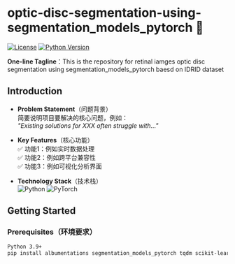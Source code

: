 # optic-disc-segmentation-using-segmentation_models_pytorch 🚀
[![License](https://img.shields.io/badge/License-MIT-blue.svg)](https://opensource.org/licenses/MIT) 
[![Python Version](https://img.shields.io/badge/Python-3.9%2B-brightgreen)](https://python.org)

**One-line Tagline**：This is the repository for retinal iamges optic disc segmentation using segmentation_models_pytorch baesd on IDRID dataset

## Introduction
- ​**Problem Statement**​（问题背景）  
  简要说明项目要解决的核心问题，例如：  
  _"Existing solutions for XXX often struggle with..."_
  
- ​**Key Features**​（核心功能）  
  ✅ 功能1：例如实时数据处理  
  ✅ 功能2：例如跨平台兼容性  
  ✅ 功能3：例如可视化分析界面

- ​**Technology Stack**​（技术栈）  
  ![Python](https://img.shields.io/badge/-Python-3776AB?logo=python&logoColor=white)
  ![PyTorch](https://img.shields.io/badge/-PyTorch-EE4C2C?logo=pytorch)

## Getting Started
### Prerequisites（环境要求）
```bash
Python 3.9+  
pip install albumentations segmentation_models_pytorch tqdm scikit-learn scikit-image
